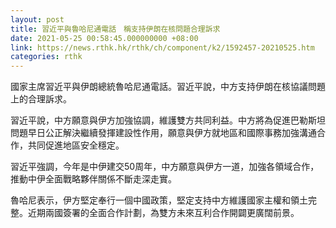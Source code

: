 ```yaml
---
layout: post
title: 習近平與魯哈尼通電話　稱支持伊朗在核問題合理訴求
date: 2021-05-25 00:58:45.000000000 +08:00
link: https://news.rthk.hk/rthk/ch/component/k2/1592457-20210525.htm
categories: rthk
---
```


國家主席習近平與伊朗總統魯哈尼通電話。習近平說，中方支持伊朗在核協議問題上的合理訴求。

習近平說，中方願意與伊方加強協調，維護雙方共同利益。中方將為促進巴勒斯坦問題早日公正解決繼續發揮建設性作用，願意與伊方就地區和國際事務加強溝通合作，共同促進地區安全穩定。

習近平強調，今年是中伊建交50周年，中方願意與伊方一道，加強各領域合作，推動中伊全面戰略夥伴關係不斷走深走實。

魯哈尼表示，伊方堅定奉行一個中國政策，堅定支持中方維護國家主權和領土完整。近期兩國簽署的全面合作計劃，為雙方未來互利合作開闢更廣闊前景。
